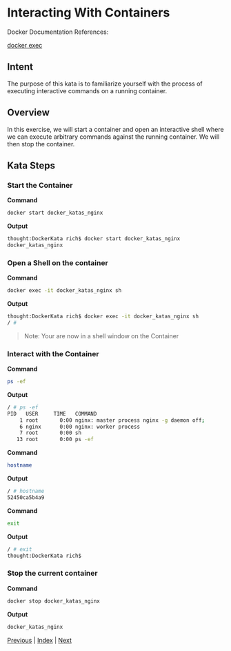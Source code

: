 # Interacting With Containers

Docker Documentation References:

[docker exec](https://docs.docker.com/engine/reference/commandline/exec/)

## Intent

The purpose of this kata is to familiarize yourself with the process of executing interactive commands on a running container.

## Overview

In this exercise, we will start a container and open an interactive shell where we can execute arbitrary commands against the running container. We will then stop the container.

## Kata Steps

### Start the Container

**Command**

```bash
docker start docker_katas_nginx
```

**Output**

```bash
thought:DockerKata rich$ docker start docker_katas_nginx
docker_katas_nginx
```

### Open a Shell on the container

**Command**

```bash
docker exec -it docker_katas_nginx sh
```

**Output**

```bash
thought:DockerKata rich$ docker exec -it docker_katas_nginx sh
/ #
```

> Note: Your are now in a shell window on the Container

### Interact with the Container

**Command**

```sh
ps -ef
```

**Output**

```sh
/ # ps -ef
PID   USER     TIME   COMMAND
    1 root       0:00 nginx: master process nginx -g daemon off;
    6 nginx      0:00 nginx: worker process
    7 root       0:00 sh
   13 root       0:00 ps -ef
```

**Command**

```sh
hostname
```

**Output**

```sh
/ # hostname
52450ca5b4a9
```

**Command**

```sh
exit
```

**Output**

```bash
/ # exit
thought:DockerKata rich$
```

### Stop the current container

**Command**

```bash
docker stop docker_katas_nginx
```

**Output**

```bash
docker_katas_nginx
```


[Previous](12_commit_changes.md) | [Index](README.md) | [Next](14_pushing_images.md)

